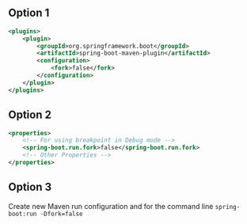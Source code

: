 ## Option 1
```xml
<plugins>
    <plugin>
        <groupId>org.springframework.boot</groupId>
        <artifactId>spring-boot-maven-plugin</artifactId>
        <configuration>
            <fork>false</fork>
        </configuration>
    </plugin>
</plugins>
```

## Option 2
```xml
<properties>
    <!-- For using breakpoint in Debug mode -->
    <spring-boot.run.fork>false</spring-boot.run.fork>
    <!-- Other Properties -->
</properties>
```
## Option 3
Create new Maven run configuration and for the command line `spring-boot:run -Dfork=false`